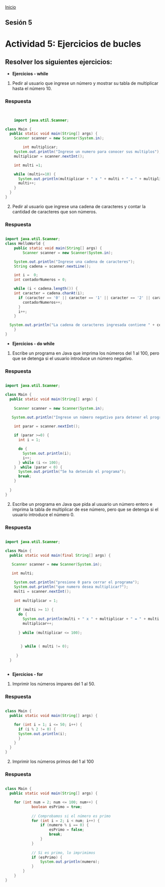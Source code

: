 <!-- No borrar o modificar -->
[Inicio](./index.md)

## Sesión 5 


<!-- Su documentación aquí -->

# Actividad 5: Ejercicios de bucles
## Resolver los siguientes ejercicios:

- __Ejercicios - while__
1. Pedir al usuario que ingrese un número y mostrar su tabla de multiplicar hasta el número 10.

### Respuesta


~~~ java


    import java.util.Scanner;

class Main {
  public static void main(String[] args) {
    Scanner scanner = new Scanner(System.in);

        int multiplicar;
    System.out.println("Ingrese un numero para conocer sus multiplos");
    multiplicar = scanner.nextInt();

    int multi =1;

    while (multi<=10) {
      System.out.println(multiplicar + " x " + multi + " = " + multiplicar * multi);
      multi++;
    }
  }
}

~~~


 2. Pedir al usuario que ingrese una cadena de caracteres y contar la cantidad de caracteres que son números.

### Respuesta

~~~ java

import java.util.Scanner;
class HelloWorld {
    public static void main(String[] args) {
        Scanner scanner = new Scanner(System.in);

    System.out.println("Ingrese una cadena de caracteres");
    String cadena = scanner.nextLine();

    int i =  0;
    int contadorNumeros = 0;

    while (i < cadena.length()) {
    int caracter = cadena.charAt(i);
      if (caracter == '0' || caracter == '1' || caracter == '2' || caracter == '3' || caracter == '4' || caracter == '5' || caracter == '6' || caracter == '7' || caracter == '8' || caracter == '9') {
        contadorNumeros++;
      }
      i++;
    }

  System.out.println("La cadena de caracteres ingresada contiene " + contadorNumeros + "numeros.");
    }
}

~~~

- __Ejercicios - do while__
1. Escribe un programa en Java que imprima los números del 1 al 100, pero que se detenga si el usuario introduce un número negativo.

### Respuesta

~~~ java

import java.util.Scanner;

class Main {
  public static void main(String[] args) {
    
    Scanner scanner = new Scanner(System.in);

   System.out.println("Ingrese un número negativo para detener el programa.");
        
    int parar = scanner.nextInt();

    if (parar >=0) {
      int i = 1;

      do {
        System.out.println(i);
        i++;
      } while (i <= 100);
    }  while (parar < 0) {
      System.out.println("Se ha detenido el programa");
      break;
    } 
    
  }
}

~~~

 2. Escribe un programa en Java que pida al usuario un número entero e imprima la tabla de multiplicar de ese número, pero que se detenga si el usuario introduce el número 0.

### Respuesta

~~~ java

import java.util.Scanner;

class Main {
  public static void main(final String[] args) {
    
   Scanner scanner = new Scanner(System.in);

   int multi;

    System.out.println("presione 0 para cerrar el programa");
    System.out.println("que numero desea multiplicar?");
    multi = scanner.nextInt();
    
    int multiplicar = 1;
    
     if (multi >= 1) {
      do {
        System.out.println(multi + " x " + multiplicar + " = " + multi * multiplicar );
        multiplicar++;
        
      } while (multiplicar <= 100); 
       
         
       } while ( multi != 0);
      
     }
  }
  
~~~

- __Ejercicios - for__
1. Imprimir los números impares del 1 al 50.

### Respuesta

~~~ java

class Main {
  public static void main(String[] args) {

    for (int i = 1; i <= 50; i++) {
      if (i % 2 != 0) {
      System.out.println(i);
      }
    }
  }
}

~~~

 2. Imprimir los números primos del 1 al 100

### Respuesta

~~~ java

class Main {
  public static void main(String[] args) {

    for (int num = 2; num <= 100; num++) {
            boolean esPrimo = true;
            
            // Comprobamos si el número es primo
            for (int i = 2; i < num; i++) {
                if (numero % i == 0) {
                    esPrimo = false;
                    break;
                }
            }
            
            // Si es primo, lo imprimimos
            if (esPrimo) {
                System.out.println(numero);
            }
        }
    }
}

~~~




